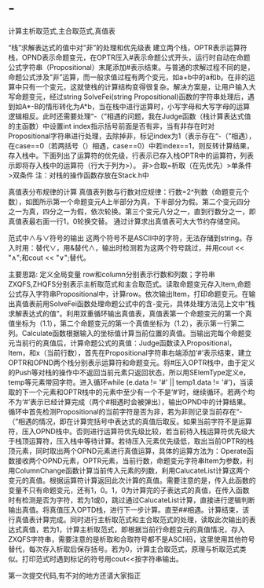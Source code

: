 # -
计算主析取范式,主合取范式,真值表

“栈”求解表达式的值中对“非”的处理和优先级表
    建立两个栈，OPTR表示运算符栈，OPND表示命题变元，在OPTR压入#表示命题公式开头，运行时自动在命题公式字符串（Propositional）末尾添加#表示结束。与普通的求解过程不同的是，命题公式涉及“非”运算，而一般求值过程有两个变元，如a+b中的a和b。在非的运算中只有一个变元，这就使栈的计算结构变得很复杂。解决方案是，让用户输入大写命题变元，经过string SolveFei(string Propositional)函数的字符串处理后，遇到如A*-B的情形转化为A*b，当在栈中进行运算时，小写字母和大写字母的运算逻辑相反。此时还需要处理“-（”相遇的问题，我在Judge函数（栈计算表达式值的主函数）中设置int index指示括号前面是否有非，当有非存在时对Propositional字符串进行处理，去除掉非，标记index为1（表示存在“-（”相遇），在case==0（若两括号（）相遇，case==0）中若index==1，则反转计算结果，存入栈中。下面列出了运算符的优先级，行表示已存入栈OPTR中的运算符，列表示即将存入栈中的运算符（行大于列为>）。
  非>合取=析取（在先优先）>单条件>双条件
  注：对栈的操作函数存放在Stack.h中
 
真值表分布规律的计算
   真值表列数与行数对应规律：行数=2^列数（命题变元个数），如图所示第一个命题变元A上半部分为真，下半部分为假。第二个变元四分之一为真，四分之一为假，依次轮换。第三个变元八分之一，直到行数分之一，即真值表最右面一行1，0轮换交替。
通过计算求出真值表可大大节约存储空间。

范式中∧与∨符号的输出
    这两个符号不是ASCⅡ中的字符，无法存储到string。存入时用：替代∨，用&替代∧，输出时检测若为这两个符号跳过，并用cout << "∧";和cout << "∨";替代。
    
主要思路:
     定义全局变量 row和column分别表示行数和列数；字符串ZXQFS,ZHQFS分别表示主析取范式和主合取范式。读取命题变元存入Item,命题公式存入字符串Propositional中，计算row。依次输出Item，打印命题变元。在输出真值表前用SolveFei函数处理命题公式中的含-变元，具体处理方法见上文中“栈求解表达式的值”。利用双重循环输出真值表，真值表第一个命题变元的第一个真值坐标为（1.1），第二个命题变元的第一个真值坐标为（1.2），表示第一行第二列。Calculate函数根据输入的坐标值计算当前位置的真值。当输出完每个命题变元当前行的真值后，计算命题公式的真值：Judge函数读入Propositional，Item，和x（当前行数），首先在Propositional字符串右端添加‘#’表示结束，建立OPTR和OPND两个栈分别表示运算符和命题变元。将#压入OPTR栈中，由于定义的Push等对栈的操作中不返回当前元素只返回状态，所以用SElemType定义e，temp等元素带回字符。进入循环while (e.data != '#' || temp1.data != '#')，当读取的下一个元素和OPTR栈中的元素中至少有一个不是‘#’时，继续循环。若两个均不为‘#’表示已经计算完成（两个#相遇时会被弹出），输出OPND中的计算结果。循环中首先检测Propositional的当前字符是否为非，若为非则记录当前存在“-（”相遇的情况，即在计算完括号中表达式的真值后取反。如果当前字符不是运算符，压入OPND栈中。否则进行运算符优先级比较，若当前待入栈运算符优先级大于栈顶运算符，压入栈中等待计算。若待压入元素优先级低，取出当前OPTR的栈顶元素，同时取出两个OPND元素进行真值运算，具体的运算方法为：Operate函数接收两个OPND元素，OPTR元素，当前行数，命题变元字符串Item为参数，利用ColumnChange函数计算当前传入元素的列数，利用CalucateList计算这两个变元的真值。根据运算符计算返回此次计算的真值。需要注意的是，传入此函数的变量不只有命题变元，还有1，0。1，0为计算完的子表达式的真值，在传入函数时有检测是否为字符，若为1或0，跳过通过CalucateList计算，直接进行逻辑判断输出真值。将真值压入OPTD栈，进行下一步计算。直至##相遇。计算结束，该行真值表计算完成。同时进行主析取范式和主合取范式的处理，读取此次输出的表达式真值，若为1，计算主析取范式，即根据当前行命题变元的真值情况，存入ZXQFS字符串，需要注意的是析取和合取符号都不是ASCⅡ码，这里使用其他符号替代，每次存入析取后保存括号。若为0，计算主合取范式，原理与析取范式类似。打印范式时遇到标记的符号用cout<<按字符串输出。

第一次提交代码,有不对的地方还请大家指正
